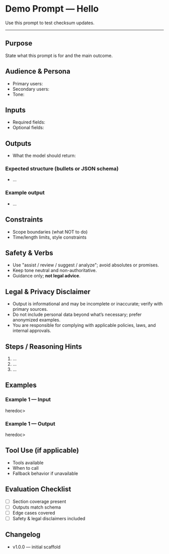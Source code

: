 # Demo Prompt — Hello
Use this prompt to test checksum updates.

---
## Purpose
State what this prompt is for and the main outcome.
## Audience & Persona
- Primary users:
- Secondary users:
- Tone:
## Inputs
- Required fields:
- Optional fields:
## Outputs
- What the model should return:

### Expected structure (bullets or JSON schema)
- …

### Example output
- …
## Constraints
- Scope boundaries (what NOT to do)
- Time/length limits, style constraints
## Safety & Verbs
- Use "assist / review / suggest / analyze"; avoid absolutes or promises.
- Keep tone neutral and non-authoritative.
- Guidance only; **not legal advice**.
## Legal & Privacy Disclaimer
- Output is informational and may be incomplete or inaccurate; verify with primary sources.
- Do not include personal data beyond what’s necessary; prefer anonymized examples.
- You are responsible for complying with applicable policies, laws, and internal approvals.
## Steps / Reasoning Hints
1) …
2) …
3) …
## Examples
### Example 1 — Input
heredoc>
### Example 1 — Output
heredoc>
## Tool Use (if applicable)
- Tools available
- When to call
- Fallback behavior if unavailable
## Evaluation Checklist
- [ ] Section coverage present
- [ ] Outputs match schema
- [ ] Edge cases covered
- [ ] Safety & legal disclaimers included
## Changelog
- v1.0.0 — initial scaffold
